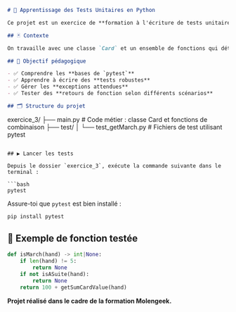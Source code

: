 ```markdown
# 🧪 Apprentissage des Tests Unitaires en Python

Ce projet est un exercice de **formation à l'écriture de tests unitaires** avec `pytest`. Il repose sur une mécanique de jeu de cartes pour rendre l'apprentissage plus concret et fun !

## 🃏 Contexte

On travaille avec une classe `Card` et un ensemble de fonctions qui détectent des combinaisons dans une main de cartes (suite, paires, couleurs identiques, etc.). L'objectif est de **tester ces fonctions** dans différents cas (valides, erreurs, cas limites…).

## 🎯 Objectif pédagogique

- ✅ Comprendre les **bases de `pytest`**
- ✅ Apprendre à écrire des **tests robustes**
- ✅ Gérer les **exceptions attendues**
- ✅ Tester des **retours de fonction selon différents scénarios**

## 🗂️ Structure du projet

```
exercice_3/
├── main.py               # Code métier : classe Card et fonctions de combinaison
├── test/
│   └── test_getMarch.py  # Fichiers de test utilisant pytest
```

## ▶️ Lancer les tests

Depuis le dossier `exercice_3`, exécute la commande suivante dans le terminal :

```bash
pytest
```

Assure-toi que `pytest` est bien installé :

```bash
pip install pytest
```

## 🧠 Exemple de fonction testée

```python
def isMarch(hand) -> int|None:
    if len(hand) != 5:
        return None
    if not isASuite(hand):
        return None
    return 100 + getSumCardValue(hand)
```

**Projet réalisé dans le cadre de la formation Molengeek.**

```
